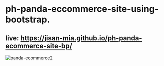 # ph-panda-eccommerce-site-using-bootstrap. 
## live: https://jisan-mia.github.io/ph-panda-ecommerce-site-bp/
![panda-ecommerce2](https://user-images.githubusercontent.com/61211600/94959007-4596e800-0512-11eb-807c-1457d09481d0.png)
